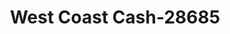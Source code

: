 ---
f_zip-code: 93277
f_state-code: CA
title: West Coast Cash-28685
f_phone: 559-635-6622
f_city-only: Visalia
f_address: 2016 S Mooney Blvd Unit L9 Visalia
f_location-unique-id: '28685'
slug: west-coast-cash-28685
updated-on: '2024-05-30T13:46:58.046Z'
created-on: '2024-05-30T13:36:59.803Z'
published-on: '2024-05-30T13:54:32.469Z'
f_city-state: cms/city/visalia-ca.md
f_company: cms/company/west-coast-cash.md
f_state: cms/state/california.md
layout: '[payday-loan].html'
tags: payday-loan
---